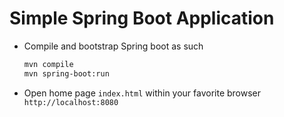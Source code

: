 # Simple Spring Boot Application

- Compile and bootstrap Spring boot as such

  ```bash
  mvn compile
  mvn spring-boot:run
  ```

- Open home page `index.html` within your favorite browser `http://localhost:8080`